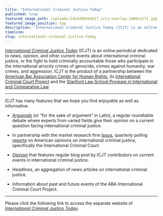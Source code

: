 ```yaml
---
title: "International Criminal Justice Today"
published: true
featured_image_path: /uploads/1424289344517_ictj-overlay-1400x1271.jpg
featured_image_position: top
description: "International Criminal Justice Today (ICJT) is an online periodical dedicated to news, opinion, and other current events about international criminal justice"
timeline:
slug: international-criminal-justice-today
---
```


[_International Criminal Justice Today_](http://bit.ly/ictj_page) (ICJT) is an online periodical dedicated to news, opinion, and other current events about international criminal justice, or the fight to hold criminally accountable those who participate in the international atrocity crimes of genocide, crimes against humanity, war crimes, and aggression. ICJT is the product of a partnership between the [American Bar Association Center for Human Rights](http://www.americanbar.org/groups/human_rights.html), its [International Criminal Court Project](http://www.aba-icc.org) and the [Stanford Law School Program in International and Comparative Law](https://www.law.stanford.edu/areas-of-interest/international-and-comparative-law)

* * *

ICJT has many features that we hope you find enjoyable as well as informative.

*   [_Arguendo_](http://bit.ly/arg146) (or “for the sake of argument" in Latin), a regular roundtable debate where experts from varied fields give their opinion on a current question facing international criminal justice.

*   In partnership with the market research firm [Ipsos](http://www.ipsos-na.com/)[](http://www.ipsos-na.com/), quarterly polling [reports](http://bit.ly/ipsos_abicc) on American opinions on international criminal justice, specifically the International Criminal Court.

*   [_Opinion_](http://www.international-criminal-justice-today.org/opinion/) that features regular blog post by ICJT contributors on current events in international criminal justice.

*   _Headlines_, an aggregation of news articles on international criminal justice.

*   Information about past and future events of the ABA International Criminal Court Project.

* * *

Please click the following link to access the separate website of [](http://bit.ly/ictj_page)_[International Criminal Justice Today](http://bit.ly/ictj_page)[](http://www.international-criminal-justice-today.org)_.

